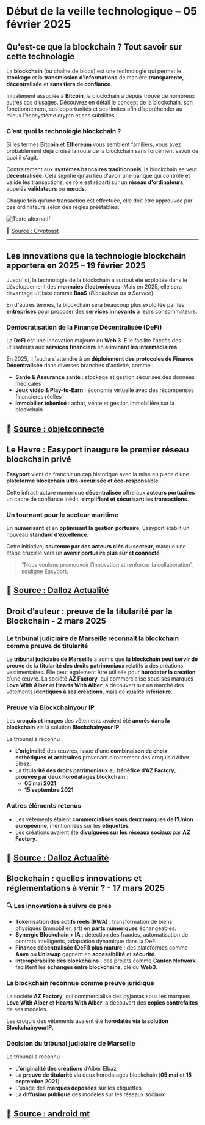 # Début de la veille technologique – 05 février 2025

## Qu'est-ce que la blockchain ? Tout savoir sur cette technologie

La **blockchain** (ou chaîne de blocs) est une technologie qui permet le **stockage** et la **transmission d’informations** de manière **transparente**, **décentralisée** et **sans tiers de confiance**. 

Initialement associée à **Bitcoin**, la blockchain a depuis trouvé de nombreux autres cas d’usages. Découvrez en détail le concept de la blockchain, son fonctionnement, ses opportunités et ses limites afin d’appréhender au mieux l’écosystème crypto et ses subtilités.

### C’est quoi la technologie blockchain ?

Si les termes **Bitcoin** et **Ethereum** vous semblent familiers, vous avez probablement déjà croisé la route de la blockchain sans forcément savoir de quoi il s'agit.

Contrairement aux **systèmes bancaires traditionnels**, la blockchain se veut **décentralisée**. Cela signifie qu'au lieu d'avoir une banque qui contrôle et valide les transactions, ce rôle est réparti sur un **réseau d'ordinateurs**, appelés **validateurs** ou **nœuds**. 

Chaque fois qu'une transaction est effectuée, elle doit être approuvée par ces ordinateurs selon des règles préétablies.

![Texte alternatif](img1.png)

🔗 [Source : Cryptoast](https://cryptoast.fr/qu-est-ce-que-la-blockchain/)

---

## Les innovations que la technologie blockchain apportera en 2025 – 19 février 2025

Jusqu'ici, la technologie de la blockchain a surtout été exploitée dans le développement des **monnaies électroniques**. Mais en 2025, elle sera davantage utilisée comme **BaaS** (*Blockchain as a Service*). 

En d'autres termes, la blockchain sera beaucoup plus exploitée par les **entreprises** pour proposer des **services innovants** à leurs consommateurs.

### Démocratisation de la Finance Décentralisée (DeFi)

La **DeFi** est une innovation majeure du **Web 3**. Elle facilite l'accès des utilisateurs aux **services financiers** en **éliminant les intermédiaires**.

En 2025, il faudra s'attendre à un **déploiement des protocoles de Finance Décentralisée** dans diverses branches d'activité, comme :

- **Santé & Assurance santé** : stockage et gestion sécurisée des données médicales  
- **Jeux vidéo & Play-to-Earn** : économie virtuelle avec des récompenses financières réelles  
- **Immobilier tokenisé** : achat, vente et gestion immobilière sur la blockchain

🔗 [Source : objetconnecte](https://www.objetconnecte.com/innovations-technologie-blockchain-2025/)
---

## Le Havre : Easyport inaugure le premier réseau blockchain privé

**Easyport** vient de franchir un cap historique avec la mise en place d’une **plateforme blockchain ultra-sécurisée et éco-responsable**. 

Cette infrastructure numérique **décentralisée** offre aux **acteurs portuaires** un cadre de confiance inédit, **simplifiant et sécurisant les transactions**.

### Un tournant pour le secteur maritime

En **numérisant** et en **optimisant la gestion portuaire**, Easyport établit un nouveau **standard d’excellence**. 

Cette initiative, **soutenue par des acteurs clés du secteur**, marque une étape cruciale vers un **avenir portuaire plus sûr et connecté**.

> "Nous voulons promouvoir l’innovation et renforcer la collaboration", souligne Easyport.

🔗 [Source : Dalloz Actualité](https://www.gazettenormandie.fr/article/le-havre-easyport-inaugure-le-premier-reseau-blockchain-prive)
---

## Droit d’auteur : preuve de la titularité par la Blockchain - 2 mars 2025

### Le tribunal judiciaire de Marseille reconnaît la blockchain comme preuve de titularité

Le **tribunal judiciaire de Marseille** a admis que **la blockchain peut servir de preuve** de la **titularité des droits patrimoniaux**
 relatifs à des créations vestimentaires. Elle peut également être utilisée pour **horodater la création** d’une œuvre.
La société **AZ Factory**, qui commercialise sous ses marques **Love With Alber** et **Hearts With Alber**, 
a découvert sur un marché des vêtements **identiques à ses créations**, mais de **qualité inférieure**.
### Preuve via Blockchainyour IP

Les **croquis et images** des vêtements avaient été **ancrés dans la blockchain** via la solution **Blockchainyour IP**.

Le tribunal a reconnu :
- **L’originalité** des œuvres, issue d'une **combinaison de choix esthétiques et arbitraires** provenant directement des croquis d’Alber Elbaz.
- La **titularité des droits patrimoniaux** au **bénéfice d’AZ Factory**, **prouvée par deux horodatages blockchain** :
  - **05 mai 2021**
  - **15 septembre 2021**

### Autres éléments retenus

- Les vêtements étaient **commercialisés sous deux marques de l’Union européenne**, mentionnées sur les **étiquettes**.
- Les créations avaient été **divulguées sur les réseaux sociaux** par **AZ Factory**.

🔗 [Source : Dalloz Actualité](https://www.dalloz-actualite.fr/flash/blockchain-au-service-de-preuve-de-titularite-d-un-droit-d-auteur)
---

## Blockchain : quelles innovations et réglementations à venir ? - 17 mars 2025

### 🔍 Les innovations à suivre de près

- **Tokenisation des actifs réels (RWA)** : transformation de biens physiques (immobilier, art) en **parts numériques** échangeables.
- **Synergie Blockchain + IA** : détection des fraudes, automatisation de contrats intelligents, adaptation dynamique dans la DeFi.
- **Finance décentralisée (DeFi) plus mature** : des plateformes comme **Aave** ou **Uniswap** gagnent en **accessibilité** et **sécurité**.
- **Interopérabilité des blockchains** : des projets comme **Canton Network** facilitent les **échanges entre blockchains**, clé du **Web3**.

### La blockchain reconnue comme preuve juridique

La société **AZ Factory**, qui commercialise des pyjamas sous les marques  
**Love With Alber** et **Hearts With Alber**, a découvert des **copies contrefaites** de ses modèles.

Les croquis des vêtements avaient été **horodatés via la solution BlockchainyourIP**.

### Décision du tribunal judiciaire de Marseille

Le tribunal a reconnu :

- L’**originalité des créations** d’Alber Elbaz  
- La **preuve de titularité** via deux horodatages blockchain (**05 mai** et **15 septembre 2021**)  
- L’usage des **marques déposées** sur les étiquettes  
- La **diffusion publique** des modèles sur les réseaux sociaux

🔗 [Source : android mt](https://android-mt.ouest-france.fr/news/blockchain-et-cryptomonnaies-quelles-innovations-et-reglementations-a-venir/177069/)
---
